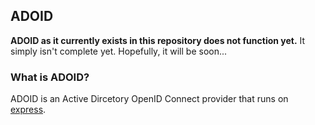 ## ADOID

**ADOID as it currently exists in this repository does not function yet.** It simply isn't complete
yet. Hopefully, it will be soon...

### What is ADOID?

ADOID is an Active Dircetory OpenID Connect provider that runs on [express](http://expressjs.com/).